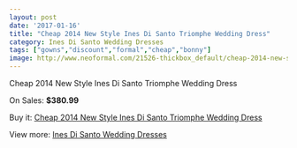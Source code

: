 ```yaml
---
layout: post
date: '2017-01-16'
title: "Cheap 2014 New Style Ines Di Santo Triomphe Wedding Dress"
category: Ines Di Santo Wedding Dresses
tags: ["gowns","discount","formal","cheap","bonny"]
image: http://www.neoformal.com/21526-thickbox_default/cheap-2014-new-style-ines-di-santo-triomphe-wedding-dress.jpg
---
```

Cheap 2014 New Style Ines Di Santo Triomphe Wedding Dress

On Sales: **$380.99**
<a href="https://www.neoformal.com/en/ines-di-santo-wedding-dresses-2014/7007-cheap-2014-new-style-ines-di-santo-triomphe-wedding-dress.html"><amp-img layout="responsive" width="600" height="600" src="//www.neoformal.com/21526-thickbox_default/cheap-2014-new-style-ines-di-santo-triomphe-wedding-dress.jpg" alt="Cheap 2014 New Style Ines Di Santo Triomphe Wedding Dress 0" /></a>
<a href="https://www.neoformal.com/en/ines-di-santo-wedding-dresses-2014/7007-cheap-2014-new-style-ines-di-santo-triomphe-wedding-dress.html"><amp-img layout="responsive" width="600" height="600" src="//www.neoformal.com/21527-thickbox_default/cheap-2014-new-style-ines-di-santo-triomphe-wedding-dress.jpg" alt="Cheap 2014 New Style Ines Di Santo Triomphe Wedding Dress 1" /></a>

Buy it: [Cheap 2014 New Style Ines Di Santo Triomphe Wedding Dress](https://www.neoformal.com/en/ines-di-santo-wedding-dresses-2014/7007-cheap-2014-new-style-ines-di-santo-triomphe-wedding-dress.html "Cheap 2014 New Style Ines Di Santo Triomphe Wedding Dress")

View more: [Ines Di Santo Wedding Dresses](https://www.neoformal.com/en/106-ines-di-santo-wedding-dresses-2014 "Ines Di Santo Wedding Dresses")